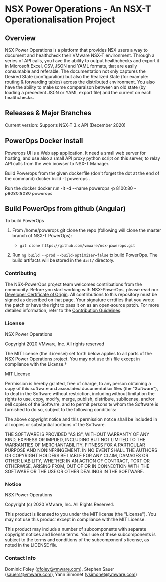 # NSX Power Operations - An NSX-T Operationalisation Project


## Overview
NSX Power Operations is a platform that provides NSX users a way to document and healthcheck their VMware NSX-T environment. Through a series of API calls, you have the ability to output healthchecks and export it in Microsoft Excel, CSV, JSON and YAML formats, that are easily consumable and referable. The documentation not only captures the Desired State (configuration) but also the Realized State (for example: routing & forwarding tables) across the distributed environment.
You also have the ability to make some comparaison between an old state (by loading a precedent JSON or YAML export file) and the current on each healthchecks.


## Releases & Major Branches
Current version: Supports NSX-T 3.x API (December 2020)

## PowerOps Docker install
Powerops UI is a Web app application. It need a small web server for hosting, and use also a small API proxy python script on this server, to relay API calls from the web browser to NSX-T Manager. 

Build Powerops from the given dockerfile (don't forget the dot at the end of the command)
docker build -t powerops .

Run the docker
docker run -it -d --name powerops -p 8100:80 -p8080:8080  powerops

## Build PowerOps from github (Angular)
To build PowerOps

1. From /home/powerops git clone the repo (following will clone the master branch of NSX-T PowerOps):
    * `git clone https://github.com/vmware/nsx-powerops.git`

2. Run `ng build --prod --build-optimizer=false` to build PowerOps. The build artifacts will be stored in the `dist/` directory.


### Contributing
The NSX-PowerOps project team welcomes contributions from the community. Before you start working with NSX-PowerOps, please read our [Developer Certificate of Origin](https://cla.vmware.com/dco). All contributions to this repository must be signed as described on that page. Your signature certifies that you wrote the patch or have the right to pass it on as an open-source patch. For more detailed information, refer to the [Contribution Guidelines](CONTRIBUTING.md).

### License 
NSX Power Operations

Copyright 2020 VMware, Inc.  All rights reserved                

The MIT license (the ìLicenseî) set forth below applies to all parts of the NSX Power Operations project.  You may not use this file except in compliance with the License.†

MIT License

Permission is hereby granted, free of charge, to any person obtaining a copy of this software and associated documentation files (the "Software"), to deal in the Software without restriction, including without limitation the rights to use, copy, modify, merge, publish, distribute, sublicense, and/or sell copies of the Software, and to permit persons to whom the Software is furnished to do so, subject to the following conditions:

The above copyright notice and this permission notice shall be included in all copies or substantial portions of the Software.

THE SOFTWARE IS PROVIDED "AS IS", WITHOUT WARRANTY OF ANY KIND, EXPRESS OR IMPLIED, INCLUDING BUT NOT LIMITED TO THE WARRANTIES OF MERCHANTABILITY, FITNESS FOR A PARTICULAR PURPOSE AND NONINFRINGEMENT. IN NO EVENT SHALL THE AUTHORS OR COPYRIGHT HOLDERS BE LIABLE FOR ANY CLAIM, DAMAGES OR OTHER LIABILITY, WHETHER IN AN ACTION OF CONTRACT, TORT OR OTHERWISE, ARISING FROM, OUT OF OR IN CONNECTION WITH THE SOFTWARE OR THE USE OR OTHER DEALINGS IN THE SOFTWARE.

### Notice
NSX Power Operations

Copyright (c) 2020 VMware, Inc. All Rights Reserved. 

This product is licensed to you under the MIT license (the "License").  You may not use this product except in compliance with the MIT License.  

This product may include a number of subcomponents with separate copyright notices and license terms. Your use of these subcomponents is subject to the terms and conditions of the subcomponent's license, as noted in the LICENSE file. 

### Contact Info
Dominic Foley (dfoley@vmware.com), Stephen Sauer (sauers@vmware.com), Yann Simonet (ysimonet@vmware.com)

